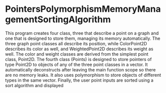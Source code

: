 # PointersPolymorphismMemoryManagementSortingAlgorithm
This program creates four class, three that describe a point on a graph and one that is designed to store them, managing its memory automatically. The three graph point classes all describe its position, while ColorPoint2D describes its color as well, and WeightedPoint2D describes its weight as well. The color and weight classes are derived from the simplest point class, Point2D. The fourth class (Points) is designed to store pointers of type Point2D to objects of any of the three point classes in a vector. It automatically deconstructs after leaving the main function scope so there are no memory leaks. It also uses polymorphism to store objects of different types in the same vector. Finally, the user point inputs are sorted using a sort algorithm and displayed
